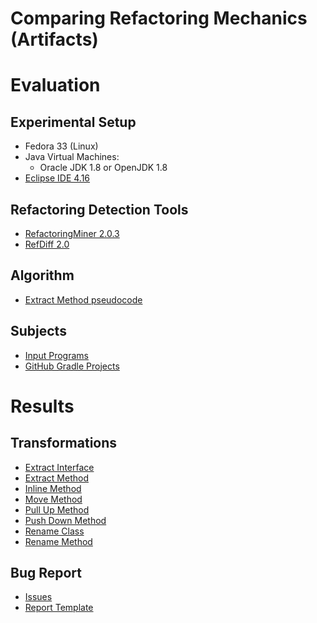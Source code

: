 # Comparing Refactoring Mechanics (Artifacts)

# Evaluation

## Experimental Setup
* Fedora 33 (Linux)
* Java Virtual Machines:
	* Oracle JDK 1.8 or OpenJDK 1.8
* [Eclipse IDE 4.16](https://www.eclipse.org/downloads/packages/release/2020-06/r)

## Refactoring Detection Tools
* [RefactoringMiner 2.0.3](https://github.com/tsantalis/RefactoringMiner/commit/fee2968)
* [RefDiff 2.0](https://github.com/aserg-ufmg/RefDiff/commit/2a06cfd)

## Algorithm
* [Extract Method pseudocode](https://github.com/osmarleandro/comparing-mechanics/blob/main/algorithm/extract-method-pseudocode.pdf)

## Subjects
* [Input Programs](https://github.com/osmarleandro/comparing-mechanics/blob/main/subjects/subjects.csv)
* [GitHub Gradle Projects](https://github.com/osmarleandro/comparing-mechanics/blob/main/subjects/repositories-github-gradle-projects.json)

# Results

## Transformations
* [Extract Interface](https://github.com/osmarleandro/comparing-mechanics/blob/main/results/ExtractInterface.csv)
* [Extract Method](https://github.com/osmarleandro/comparing-mechanics/blob/main/results/ExtractMethod.csv)
* [Inline Method](https://github.com/osmarleandro/comparing-mechanics/blob/main/results/InlineMethod.csv)
* [Move Method](https://github.com/osmarleandro/comparing-mechanics/blob/main/results/MoveMethod.csv)
* [Pull Up Method](https://github.com/osmarleandro/comparing-mechanics/blob/main/results/PullUpMethod.csv)
* [Push Down Method](https://github.com/osmarleandro/comparing-mechanics/blob/main/results/PushDownMethod.csv)
* [Rename Class](https://github.com/osmarleandro/comparing-mechanics/blob/main/results/RenameClass.csv)
* [Rename Method](https://github.com/osmarleandro/comparing-mechanics/blob/main/results/RenameMethod.csv)

## Bug Report
* [Issues](https://github.com/osmarleandro/comparing-mechanics/blob/main/issues/issues.csv)
* [Report Template](https://github.com/osmarleandro/comparing-mechanics/blob/main/issues/report-template.md)
